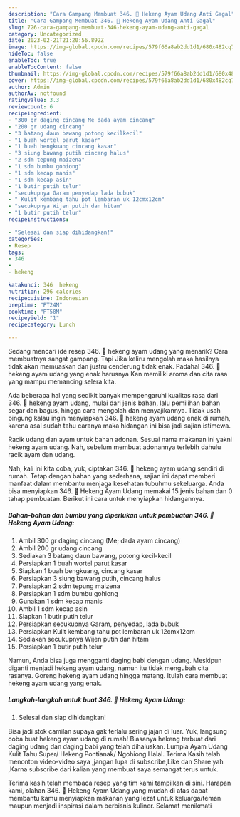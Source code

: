 ```yaml
---
description: "Cara Gampang Membuat 346. 🐔 Hekeng Ayam Udang Anti Gagal"
title: "Cara Gampang Membuat 346. 🐔 Hekeng Ayam Udang Anti Gagal"
slug: 726-cara-gampang-membuat-346-hekeng-ayam-udang-anti-gagal
category: Uncategorized
date: 2023-02-21T21:20:56.892Z
image: https://img-global.cpcdn.com/recipes/579f66a8ab2dd1d1/680x482cq70/346-hekeng-ayam-udang-foto-resep-utama.jpg
hideToc: false
enableToc: true
enableTocContent: false
thumbnail: https://img-global.cpcdn.com/recipes/579f66a8ab2dd1d1/680x482cq70/346-hekeng-ayam-udang-foto-resep-utama.jpg
cover: https://img-global.cpcdn.com/recipes/579f66a8ab2dd1d1/680x482cq70/346-hekeng-ayam-udang-foto-resep-utama.jpg
author: Admin
authorAv: notfound
ratingvalue: 3.3
reviewcount: 6
recipeingredient:
- "300 gr daging cincang Me dada ayam cincang"
- "200 gr udang cincang"
- "3 batang daun bawang potong kecilkecil"
- "1 buah wortel parut kasar"
- "1 buah bengkuang cincang kasar"
- "3 siung bawang putih cincang halus"
- "2 sdm tepung maizena"
- "1 sdm bumbu gohiong"
- "1 sdm kecap manis"
- "1 sdm kecap asin"
- "1 butir putih telur"
- "secukupnya Garam penyedap lada bubuk"
- " Kulit kembang tahu pot lembaran uk 12cmx12cm"
- "secukupnya Wijen putih dan hitam"
- "1 butir putih telur"
recipeinstructions:

- "Selesai dan siap dihidangkan!"
categories:
- Resep
tags:
- 346
- 
- hekeng

katakunci: 346  hekeng 
nutrition: 296 calories
recipecuisine: Indonesian
preptime: "PT24M"
cooktime: "PT58M"
recipeyield: "1"
recipecategory: Lunch

---
```



Sedang mencari ide resep 346. 🐔 hekeng ayam udang yang menarik? Cara membuatnya sangat gampang. Tapi Jika keliru mengolah maka hasilnya tidak akan memuaskan dan justru cenderung tidak enak. Padahal 346. 🐔 hekeng ayam udang yang enak harusnya Kan memiliki aroma dan cita rasa yang mampu memancing selera kita.


Ada beberapa hal yang sedikit banyak mempengaruhi kualitas rasa dari 346. 🐔 hekeng ayam udang, mulai dari jenis bahan, lalu pemilihan bahan segar dan bagus, hingga cara mengolah dan menyajikannya. Tidak usah bingung kalau ingin menyiapkan 346. 🐔 hekeng ayam udang enak di rumah, karena asal sudah tahu caranya maka hidangan ini bisa jadi sajian istimewa.

Racik udang dan ayam untuk bahan adonan. Sesuai nama makanan ini yakni hekeng ayam udang. Nah, sebelum membuat adonannya terlebih dahulu racik ayam dan udang.


Nah, kali ini kita coba, yuk, ciptakan 346. 🐔 hekeng ayam udang sendiri di rumah. Tetap dengan bahan yang sederhana, sajian ini dapat memberi manfaat dalam membantu menjaga kesehatan tubuhmu sekeluarga. Anda bisa menyiapkan 346. 🐔 Hekeng Ayam Udang memakai 15 jenis bahan dan 0 tahap pembuatan. Berikut ini cara untuk menyiapkan hidangannya.

<!--inarticleads1-->

##### Bahan-bahan dan bumbu yang diperlukan untuk pembuatan 346. 🐔 Hekeng Ayam Udang:

1. Ambil 300 gr daging cincang (Me; dada ayam cincang)
1. Ambil 200 gr udang cincang
1. Sediakan 3 batang daun bawang, potong kecil-kecil
1. Persiapkan 1 buah wortel parut kasar
1. Siapkan 1 buah bengkuang, cincang kasar
1. Persiapkan 3 siung bawang putih, cincang halus
1. Persiapkan 2 sdm tepung maizena
1. Persiapkan 1 sdm bumbu gohiong
1. Gunakan 1 sdm kecap manis
1. Ambil 1 sdm kecap asin
1. Siapkan 1 butir putih telur
1. Persiapkan secukupnya Garam, penyedap, lada bubuk
1. Persiapkan  Kulit kembang tahu pot lembaran uk 12cmx12cm
1. Sediakan secukupnya Wijen putih dan hitam
1. Persiapkan 1 butir putih telur


Namun, Anda bisa juga mengganti daging babi dengan udang. Meskipun diganti menjadi hekeng ayam udang, namun itu tidak mengubah cita rasanya. Goreng hekeng ayam udang hingga matang. Itulah cara membuat hekeng ayam udang yang enak. 

<!--inarticleads2-->

##### Langkah-langkah untuk buat 346. 🐔 Hekeng Ayam Udang:


1. Selesai dan siap dihidangkan!

Bisa jadi stok camilan supaya gak terlalu sering jajan di luar. Yuk, langsung coba buat hekeng ayam udang di rumah! Biasanya hekeng terbuat dari daging udang dan daging babi yang telah dihaluskan. Lumpia Ayam Udang Kulit Tahu Super/ Hekeng Pontianak/ Ngohiong Halal. Terima Kasih telah menonton video-video saya ,jangan lupa di subscribe,Like dan Share yah ,Karna subscribe dari kalian yang membuat saya semangat terus untuk. 

Terima kasih telah membaca resep yang tim kami tampilkan di sini. Harapan kami, olahan 346. 🐔 Hekeng Ayam Udang yang mudah di atas dapat membantu kamu menyiapkan makanan yang lezat untuk keluarga/teman maupun menjadi inspirasi dalam berbisnis kuliner. Selamat menikmati
